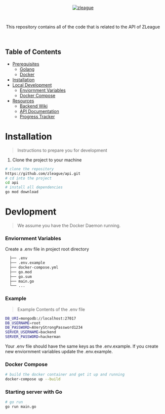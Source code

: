 <p align="center">
    <a href="https://zleague.gg">
        <img alt="zleague" src="https://avatars1.githubusercontent.com/u/70303271?s=200&v=4"> 
    </a>
</p>
<br>
<p align="center">This repository contains all of the code that is related to the API of ZLeague</p>
<br>


## Table of Contents
- [Prerequisites](#req)
  - [Golang](#golang)
  - [Docker](#docker)
- [Installation](#install)
- [Local Development](#localdev)
  - [Enviornment Variables](#env)
  - [Docker Compose](#compose)
- [Resources](#resources)
  - [Backend Wiki](#wiki)
  - [API Documentation](#apidocs)  
  - [Progress Tracker](#progresstracker)

<a name="install"></a>

# Installation
> Instructions to prepare you for development

1. Clone the project to your machine

```bash
# clone the repository
https://github.com/zleague/api.git
# cd into the project
cd api
# install all dependencies
go mod download
```

# Devlopment
> We assume you have the Docker Daemon running.

### Enviornment Variables
Create a .env file in project root directory

```bash
  ├── .env
  ├── .env.example
  ├── docker-compose.yml
  ├── go.mod
  ├── go.sum
  ├── main.go
  └── ...
```
### Example
> Example Contents of the .env file
```bash
DB_URI=mongodb://localhost:27017
DB_USERNAME=root
DB_PASSWORD=AVeryStrongPassword1234
SERVER_USERNAME=backend
SERVER_PASSWORD=hackerman

```
Your .env file should have the same keys as the .env.example. If you create new enviornment variables update the .env.example.

### Docker Compose
```bash
# build the docker container and get it up and running
docker-compose up --build
```

### Starting server with Go

```bash
# go run
go run main.go

```